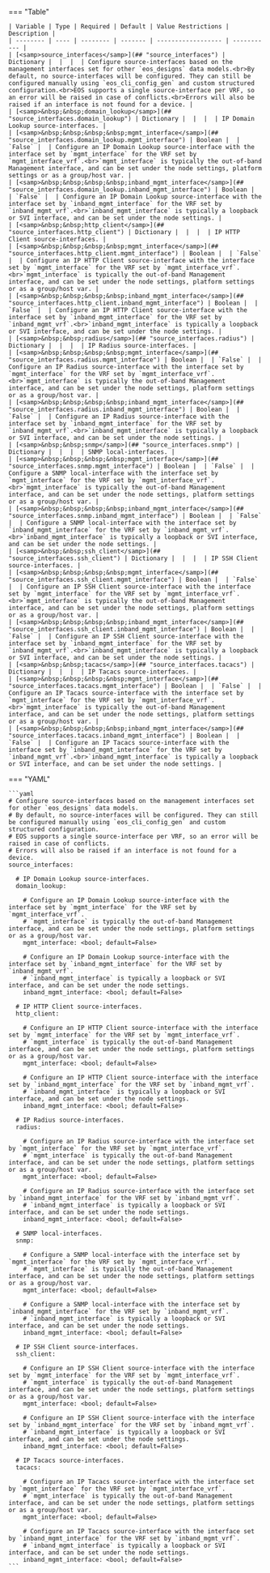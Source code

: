 <!--
  ~ Copyright (c) 2024 Arista Networks, Inc.
  ~ Use of this source code is governed by the Apache License 2.0
  ~ that can be found in the LICENSE file.
  -->
=== "Table"

    | Variable | Type | Required | Default | Value Restrictions | Description |
    | -------- | ---- | -------- | ------- | ------------------ | ----------- |
    | [<samp>source_interfaces</samp>](## "source_interfaces") | Dictionary |  |  |  | Configure source-interfaces based on the management interfaces set for other `eos_designs` data models.<br>By default, no source-interfaces will be configured. They can still be configured manually using `eos_cli_config_gen` and custom structured configuration.<br>EOS supports a single source-interface per VRF, so an error will be raised in case of conflicts.<br>Errors will also be raised if an interface is not found for a device. |
    | [<samp>&nbsp;&nbsp;domain_lookup</samp>](## "source_interfaces.domain_lookup") | Dictionary |  |  |  | IP Domain Lookup source-interfaces. |
    | [<samp>&nbsp;&nbsp;&nbsp;&nbsp;mgmt_interface</samp>](## "source_interfaces.domain_lookup.mgmt_interface") | Boolean |  | `False` |  | Configure an IP Domain Lookup source-interface with the interface set by `mgmt_interface` for the VRF set by `mgmt_interface_vrf`.<br>`mgmt_interface` is typically the out-of-band Management interface, and can be set under the node settings, platform settings or as a group/host var. |
    | [<samp>&nbsp;&nbsp;&nbsp;&nbsp;inband_mgmt_interface</samp>](## "source_interfaces.domain_lookup.inband_mgmt_interface") | Boolean |  | `False` |  | Configure an IP Domain Lookup source-interface with the interface set by `inband_mgmt_interface` for the VRF set by `inband_mgmt_vrf`.<br>`inband_mgmt_interface` is typically a loopback or SVI interface, and can be set under the node settings. |
    | [<samp>&nbsp;&nbsp;http_client</samp>](## "source_interfaces.http_client") | Dictionary |  |  |  | IP HTTP Client source-interfaces. |
    | [<samp>&nbsp;&nbsp;&nbsp;&nbsp;mgmt_interface</samp>](## "source_interfaces.http_client.mgmt_interface") | Boolean |  | `False` |  | Configure an IP HTTP Client source-interface with the interface set by `mgmt_interface` for the VRF set by `mgmt_interface_vrf`.<br>`mgmt_interface` is typically the out-of-band Management interface, and can be set under the node settings, platform settings or as a group/host var. |
    | [<samp>&nbsp;&nbsp;&nbsp;&nbsp;inband_mgmt_interface</samp>](## "source_interfaces.http_client.inband_mgmt_interface") | Boolean |  | `False` |  | Configure an IP HTTP Client source-interface with the interface set by `inband_mgmt_interface` for the VRF set by `inband_mgmt_vrf`.<br>`inband_mgmt_interface` is typically a loopback or SVI interface, and can be set under the node settings. |
    | [<samp>&nbsp;&nbsp;radius</samp>](## "source_interfaces.radius") | Dictionary |  |  |  | IP Radius source-interfaces. |
    | [<samp>&nbsp;&nbsp;&nbsp;&nbsp;mgmt_interface</samp>](## "source_interfaces.radius.mgmt_interface") | Boolean |  | `False` |  | Configure an IP Radius source-interface with the interface set by `mgmt_interface` for the VRF set by `mgmt_interface_vrf`.<br>`mgmt_interface` is typically the out-of-band Management interface, and can be set under the node settings, platform settings or as a group/host var. |
    | [<samp>&nbsp;&nbsp;&nbsp;&nbsp;inband_mgmt_interface</samp>](## "source_interfaces.radius.inband_mgmt_interface") | Boolean |  | `False` |  | Configure an IP Radius source-interface with the interface set by `inband_mgmt_interface` for the VRF set by `inband_mgmt_vrf`.<br>`inband_mgmt_interface` is typically a loopback or SVI interface, and can be set under the node settings. |
    | [<samp>&nbsp;&nbsp;snmp</samp>](## "source_interfaces.snmp") | Dictionary |  |  |  | SNMP local-interfaces. |
    | [<samp>&nbsp;&nbsp;&nbsp;&nbsp;mgmt_interface</samp>](## "source_interfaces.snmp.mgmt_interface") | Boolean |  | `False` |  | Configure a SNMP local-interface with the interface set by `mgmt_interface` for the VRF set by `mgmt_interface_vrf`.<br>`mgmt_interface` is typically the out-of-band Management interface, and can be set under the node settings, platform settings or as a group/host var. |
    | [<samp>&nbsp;&nbsp;&nbsp;&nbsp;inband_mgmt_interface</samp>](## "source_interfaces.snmp.inband_mgmt_interface") | Boolean |  | `False` |  | Configure a SNMP local-interface with the interface set by `inband_mgmt_interface` for the VRF set by `inband_mgmt_vrf`.<br>`inband_mgmt_interface` is typically a loopback or SVI interface, and can be set under the node settings. |
    | [<samp>&nbsp;&nbsp;ssh_client</samp>](## "source_interfaces.ssh_client") | Dictionary |  |  |  | IP SSH Client source-interfaces. |
    | [<samp>&nbsp;&nbsp;&nbsp;&nbsp;mgmt_interface</samp>](## "source_interfaces.ssh_client.mgmt_interface") | Boolean |  | `False` |  | Configure an IP SSH Client source-interface with the interface set by `mgmt_interface` for the VRF set by `mgmt_interface_vrf`.<br>`mgmt_interface` is typically the out-of-band Management interface, and can be set under the node settings, platform settings or as a group/host var. |
    | [<samp>&nbsp;&nbsp;&nbsp;&nbsp;inband_mgmt_interface</samp>](## "source_interfaces.ssh_client.inband_mgmt_interface") | Boolean |  | `False` |  | Configure an IP SSH Client source-interface with the interface set by `inband_mgmt_interface` for the VRF set by `inband_mgmt_vrf`.<br>`inband_mgmt_interface` is typically a loopback or SVI interface, and can be set under the node settings. |
    | [<samp>&nbsp;&nbsp;tacacs</samp>](## "source_interfaces.tacacs") | Dictionary |  |  |  | IP Tacacs source-interfaces. |
    | [<samp>&nbsp;&nbsp;&nbsp;&nbsp;mgmt_interface</samp>](## "source_interfaces.tacacs.mgmt_interface") | Boolean |  | `False` |  | Configure an IP Tacacs source-interface with the interface set by `mgmt_interface` for the VRF set by `mgmt_interface_vrf`.<br>`mgmt_interface` is typically the out-of-band Management interface, and can be set under the node settings, platform settings or as a group/host var. |
    | [<samp>&nbsp;&nbsp;&nbsp;&nbsp;inband_mgmt_interface</samp>](## "source_interfaces.tacacs.inband_mgmt_interface") | Boolean |  | `False` |  | Configure an IP Tacacs source-interface with the interface set by `inband_mgmt_interface` for the VRF set by `inband_mgmt_vrf`.<br>`inband_mgmt_interface` is typically a loopback or SVI interface, and can be set under the node settings. |

=== "YAML"

    ```yaml
    # Configure source-interfaces based on the management interfaces set for other `eos_designs` data models.
    # By default, no source-interfaces will be configured. They can still be configured manually using `eos_cli_config_gen` and custom structured configuration.
    # EOS supports a single source-interface per VRF, so an error will be raised in case of conflicts.
    # Errors will also be raised if an interface is not found for a device.
    source_interfaces:

      # IP Domain Lookup source-interfaces.
      domain_lookup:

        # Configure an IP Domain Lookup source-interface with the interface set by `mgmt_interface` for the VRF set by `mgmt_interface_vrf`.
        # `mgmt_interface` is typically the out-of-band Management interface, and can be set under the node settings, platform settings or as a group/host var.
        mgmt_interface: <bool; default=False>

        # Configure an IP Domain Lookup source-interface with the interface set by `inband_mgmt_interface` for the VRF set by `inband_mgmt_vrf`.
        # `inband_mgmt_interface` is typically a loopback or SVI interface, and can be set under the node settings.
        inband_mgmt_interface: <bool; default=False>

      # IP HTTP Client source-interfaces.
      http_client:

        # Configure an IP HTTP Client source-interface with the interface set by `mgmt_interface` for the VRF set by `mgmt_interface_vrf`.
        # `mgmt_interface` is typically the out-of-band Management interface, and can be set under the node settings, platform settings or as a group/host var.
        mgmt_interface: <bool; default=False>

        # Configure an IP HTTP Client source-interface with the interface set by `inband_mgmt_interface` for the VRF set by `inband_mgmt_vrf`.
        # `inband_mgmt_interface` is typically a loopback or SVI interface, and can be set under the node settings.
        inband_mgmt_interface: <bool; default=False>

      # IP Radius source-interfaces.
      radius:

        # Configure an IP Radius source-interface with the interface set by `mgmt_interface` for the VRF set by `mgmt_interface_vrf`.
        # `mgmt_interface` is typically the out-of-band Management interface, and can be set under the node settings, platform settings or as a group/host var.
        mgmt_interface: <bool; default=False>

        # Configure an IP Radius source-interface with the interface set by `inband_mgmt_interface` for the VRF set by `inband_mgmt_vrf`.
        # `inband_mgmt_interface` is typically a loopback or SVI interface, and can be set under the node settings.
        inband_mgmt_interface: <bool; default=False>

      # SNMP local-interfaces.
      snmp:

        # Configure a SNMP local-interface with the interface set by `mgmt_interface` for the VRF set by `mgmt_interface_vrf`.
        # `mgmt_interface` is typically the out-of-band Management interface, and can be set under the node settings, platform settings or as a group/host var.
        mgmt_interface: <bool; default=False>

        # Configure a SNMP local-interface with the interface set by `inband_mgmt_interface` for the VRF set by `inband_mgmt_vrf`.
        # `inband_mgmt_interface` is typically a loopback or SVI interface, and can be set under the node settings.
        inband_mgmt_interface: <bool; default=False>

      # IP SSH Client source-interfaces.
      ssh_client:

        # Configure an IP SSH Client source-interface with the interface set by `mgmt_interface` for the VRF set by `mgmt_interface_vrf`.
        # `mgmt_interface` is typically the out-of-band Management interface, and can be set under the node settings, platform settings or as a group/host var.
        mgmt_interface: <bool; default=False>

        # Configure an IP SSH Client source-interface with the interface set by `inband_mgmt_interface` for the VRF set by `inband_mgmt_vrf`.
        # `inband_mgmt_interface` is typically a loopback or SVI interface, and can be set under the node settings.
        inband_mgmt_interface: <bool; default=False>

      # IP Tacacs source-interfaces.
      tacacs:

        # Configure an IP Tacacs source-interface with the interface set by `mgmt_interface` for the VRF set by `mgmt_interface_vrf`.
        # `mgmt_interface` is typically the out-of-band Management interface, and can be set under the node settings, platform settings or as a group/host var.
        mgmt_interface: <bool; default=False>

        # Configure an IP Tacacs source-interface with the interface set by `inband_mgmt_interface` for the VRF set by `inband_mgmt_vrf`.
        # `inband_mgmt_interface` is typically a loopback or SVI interface, and can be set under the node settings.
        inband_mgmt_interface: <bool; default=False>
    ```
